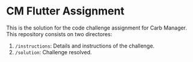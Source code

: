 # CM Flutter Assignment

This is the solution for the code challenge assignment for Carb Manager. This repository consists on two directores:

1. `/instructions`: Details and instructions of the challenge.
2. `/solution`: Challenge resolved.
